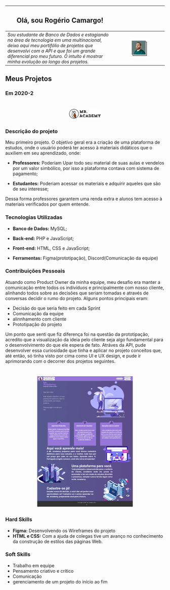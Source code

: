 |<h2> Olá, sou Rogério Camargo!</h2> |  |
|---------|---------|
|*Sou estudante de Banco de Dados e estagiando na área de tecnologia em uma multinacional, deixo aqui meu portifólio de projetos que desenvolvi com a API e que foi um grande diferencial pro meu futuro.*  *O intuíto é mostrar minha evolução ao longo dos projetos.*| <p align="center"><img src="https://github.com/roogercamargo/Bertoti/blob/main/Metod.%20da%20Pesq.%20Cient%C3%ADfico-Tecnol%C3%B3gica/Imagens/Picsart_22-06-17_22-14-13-581.png" width="45%"></p>        |

## Meus Projetos

### Em 2020-2


<h1 align="center"><img src="https://github.com/roogercamargo/Bertoti/blob/main/Metod.%20da%20Pesq.%20Cient%C3%ADfico-Tecnol%C3%B3gica/Imagens/LogoAPI1.png" width="20%"></h1>

### Descrição do projeto

Meu primeiro projeto. O objetivo geral era a criação de uma plataforma de estudos, onde o usuário poderá ter acesso à materiais didáticos que o auxiliem em seu aprendizado, onde:
- **Professores:** Poderiam Upar todo seu material de suas aulas e vendelos por um valor simbólico, por isso a plataforma contava com sistema de pagamento;

- **Estudantes:** Poderiam acessar os materiais e adquirir aqueles que são de seu interesse;

Dessa forma professores garantem uma renda extra e alunos tem acesso à materiais verificados por quem entende.

### Tecnologias Utilizadas

- **Banco de Dados:** MySQL;

- **Back-end:** PHP e JavaScript;

- **Front-end:** HTML, CSS e JavaScript;

- **Ferramentas:** Figma(prototipação), Discord(Comunicação da equipe)

### Contribuições Pessoais

Atuando como Product Owner da minha equipe, meu desafio era manter a comunicação entre todos os indivíduos e principalmente com nosso cliente, alinhando todos sobre as decisões que seriam tomadas e através de conversas decidir o rumo do projeto.
Alguns pontos principais eram:

- Decisão do que seria feito em cada Sprint
- Comunicação da equipe
- alinnhamento com cliente
- Prototipação do projeto

Um ponto que senti que fiz diferença foi na questão da prototipação, acredito que a visualização da ideia pelo cliente seja algo fundamental para o desenvolvimento do que ele espera de fato.
Atráves da API, pude desenvolver essa curiosidade que tinha e aplicar no projeto conceitos que, até então, só tinha visto por cima como UI e UX design, e pude ir aprimorando com o decorrer dos projetos seguintes.
<h1 align="center"><img src="https://github.com/roogercamargo/Bertoti/blob/main/Metod.%20da%20Pesq.%20Cient%C3%ADfico-Tecnol%C3%B3gica/Imagens/Frame%206.png" width="60%"></h1>

### Hard Skills

- **Figma:** Desenvolvendo os Wireframes do projeto
- **HTML e CSS:** Com a ajuda de colegas tive um avanço no conhecimento da construção de estilos das páginas Web.

### Soft Skills

- Trabalho em equipe
- Pensamento criativo e crítico
- Comunicação
- gerenciamento de um projeto do início ao fim
